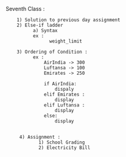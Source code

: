 Seventh Class :

        1) Solution to previous day assignment
        2) Else-if ladder
              a) Syntax
              ex :
                    weight_limit
                    
        3) Ordering of Condition :
              ex :
                  AirIndia -> 300
                  Luftansa -> 100
                  Emirates -> 250
                  
                  if AirIndia:
                      dispaly
                  elif Emirates : 
                      display
                  elif Luftansa : 
                      display
                  else:
                      display
                      
                      
         4) Assignment :
                1) School Grading
                2) Electricity Bill
      
              
          
